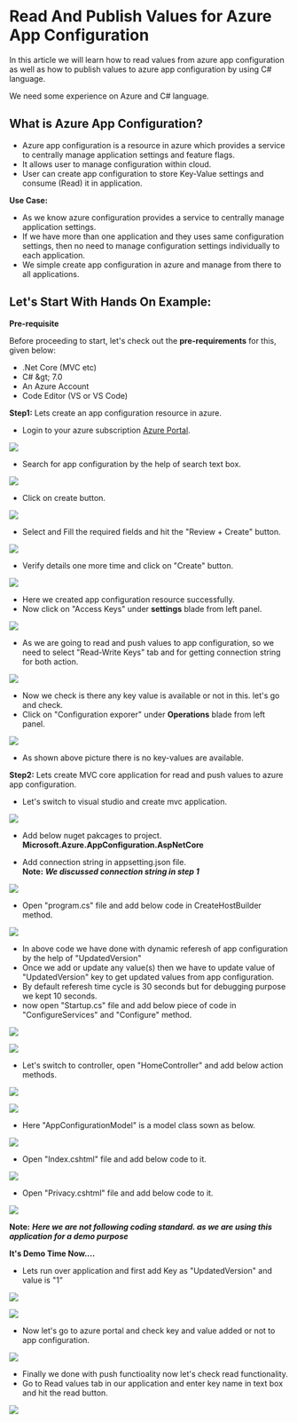 # Read And Publish Values for Azure App Configuration

In this article we will learn how to read values from azure app configuration as well as how to publish values to azure app configuration by using C# language.

We need some experience on Azure and C# language.

## What is Azure App Configuration?

- Azure app configuration is a resource in azure which provides a service to centrally manage application settings and feature flags.
- It allows user to manage configuration within cloud.
- User can create app configuration to store Key-Value settings and consume (Read) it in application.

**Use Case:**

- As we know azure configuration provides a service to centrally manage application settings.
- If we have more than one application and they uses same configuration settings, then no need to manage configuration settings individually to each application.
- We simple create app configuration in azure and manage from there to all applications.

## Let&#39;s Start With Hands On Example:

**Pre-requisite**

Before proceeding to start, let&#39;s check out the  **pre-requirements**  for this, given below:

- .Net Core (MVC etc)
- C# \&gt; 7.0
- An Azure Account
- Code Editor (VS or VS Code)

**Step1:** Lets create an app configuration resource in azure.

- Login to your azure subscription [Azure Portal](https://portal.azure.com/).

![](https://github.com/Firdos7691/AppConfigurationReadAndPush/blob/main/Images/1.jpg)

- Search for app configuration by the help of search text box.

![](https://github.com/Firdos7691/AppConfigurationReadAndPush/blob/fcc2ed69fa72c4e8844f0c4956d515311abbb1fd/Images/2.jpg)

- Click on create button.

![](https://github.com/Firdos7691/AppConfigurationReadAndPush/blob/main/Images/3.jpg)

- Select and Fill the required fields and hit the &quot;Review + Create&quot; button.

![](https://github.com/Firdos7691/AppConfigurationReadAndPush/blob/main/Images/3.jpg)

- Verify details one more time and click on &quot;Create&quot; button.

![](https://github.com/Firdos7691/AppConfigurationReadAndPush/blob/main/Images/5.jpg)

- Here we created app configuration resource successfully.
- Now click on &quot;Access Keys&quot; under **settings** blade from left panel.

![](https://github.com/Firdos7691/AppConfigurationReadAndPush/blob/main/Images/6.jpg)

- As we are going to read and push values to app configuration, so we need to select &quot;Read-Write Keys&quot; tab and for getting connection string for both action.

![](https://github.com/Firdos7691/AppConfigurationReadAndPush/blob/main/Images/7.png)

- Now we check is there any key value is available or not in this. let's go and check.
- Click on &quot;Configuration exporer&quot; under **Operations** blade from left panel.

![](https://github.com/Firdos7691/AppConfigurationReadAndPush/blob/main/Images/8.png)

- As shown above picture there is no key-values are available.

**Step2:** Lets create MVC core application for read and push values to azure app configuration.
- Let's switch to visual studio and create mvc application.

![](https://github.com/Firdos7691/AppConfigurationReadAndPush/blob/main/Images/9.png)

- Add below nuget pakcages to project.<br/>
    **Microsoft.Azure.AppConfiguration.AspNetCore**

- Add connection string in appsetting.json file. <br/>
**Note:** ***We discussed connection string in step 1***

![](https://github.com/Firdos7691/AppConfigurationReadAndPush/blob/main/Images/10.png)

- Open &quot;program.cs&quot; file and add below code in CreateHostBuilder method.

![](https://github.com/Firdos7691/AppConfigurationReadAndPush/blob/main/Images/11.png)

- In above code we have done with dynamic referesh of app configuration by the help of &quot;UpdatedVersion&quot; 
- Once we add or update any value(s) then we have to update value of &quot;UpdatedVersion&quot; key to get updated values from app configuration.
- By default referesh time cycle is 30 seconds but for debugging purpose we kept 10 seconds.
- now open  &quot;Startup.cs&quot; file and add below piece of code in &quot;ConfigureServices&quot; and &quot;Configure&quot; method.


![](https://github.com/Firdos7691/AppConfigurationReadAndPush/blob/main/Images/12.png)

![](https://github.com/Firdos7691/AppConfigurationReadAndPush/blob/main/Images/13.png)

- Let's switch to controller, open &quot;HomeController&quot; and add below action methods.

![](https://github.com/Firdos7691/AppConfigurationReadAndPush/blob/main/Images/14.png)

![](https://github.com/Firdos7691/AppConfigurationReadAndPush/blob/main/Images/17.png)

- Here &quot;AppConfigurationModel&quot; is a model class sown as below.

![](https://github.com/Firdos7691/AppConfigurationReadAndPush/blob/main/Images/15.png)

- Open &quot;Index.cshtml&quot; file and add below code to it.

![](https://github.com/Firdos7691/AppConfigurationReadAndPush/blob/main/Images/16.png)

- Open &quot;Privacy.cshtml&quot; file and add below code to it.

![](https://github.com/Firdos7691/AppConfigurationReadAndPush/blob/main/Images/18.png)

**Note:** ***Here we are not following coding standard. as we are using this application for a demo purpose***

**It's Demo Time Now....**

- Lets run over application and first add Key as &quot;UpdatedVersion&quot; and value is &quot;1&quot;


![](https://github.com/Firdos7691/AppConfigurationReadAndPush/blob/main/Images/19.png)


![](https://github.com/Firdos7691/AppConfigurationReadAndPush/blob/main/Images/20.png)

- Now let's go to azure portal and check key and value added or not to app configuration.

![](https://github.com/Firdos7691/AppConfigurationReadAndPush/blob/main/Images/21.png)

- Finally we done with push functioality now let's check read functionality.
- Go to Read values tab in our application and enter key name in text box and hit the read button.


![](https://github.com/Firdos7691/AppConfigurationReadAndPush/blob/main/Images/22.png)